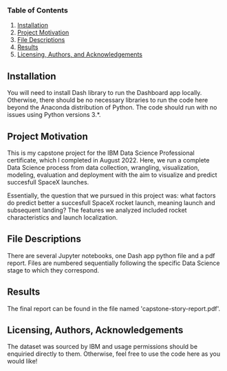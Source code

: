 ### Table of Contents

1. [Installation](#installation)
2. [Project Motivation](#motivation)
3. [File Descriptions](#files)
4. [Results](#results)
5. [Licensing, Authors, and Acknowledgements](#licensing)

## Installation <a name="installation"></a>

You will need to install Dash library to run the Dashboard app locally. Otherwise, there should be no necessary libraries to run the code here beyond the Anaconda distribution of Python.  The code should run with no issues using Python versions 3.*.

## Project Motivation<a name="motivation"></a>

This is my capstone project for the IBM Data Science Professional certificate, which I completed in August 2022. Here, we run a complete Data Science process from data collection, wrangling, visualization, modeling, evaluation and deployment with the aim to visualize and predict succesfull SpaceX launches.

Essentially, the question that we pursued in this project was: what factors do predict better a succesfull SpaceX rocket launch, meaning launch and subsequent landing? The features we analyzed included rocket characteristics and launch localization.

## File Descriptions <a name="files"></a>

There are several Jupyter notebooks, one Dash app python file and a pdf report. Files are numbered sequentially following the specific Data Science stage to which they correspond.

## Results<a name="results"></a>

The final report can be found in the file named 'capstone-story-report.pdf'.

## Licensing, Authors, Acknowledgements<a name="licensing"></a>

The dataset was sourced by IBM and usage permissions should be enquiried directly to them. 
Otherwise, feel free to use the code here as you would like! 
